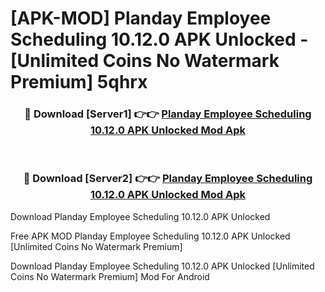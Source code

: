 # [APK-MOD] Planday Employee Scheduling 10.12.0 APK Unlocked - [Unlimited Coins No Watermark Premium] 5qhrx



<div align="center">
<h3>🔴 Download [Server1] 👉👉 <a href="https://momento.my/?title=Planday_Employee_Scheduling_10.12.0_APK_Unlocked">Planday Employee Scheduling 10.12.0 APK Unlocked Mod Apk</a></h3><br>

<h3>🔴 Download [Server2] 👉👉 <a href="https://momento.my/?title=Planday_Employee_Scheduling_10.12.0_APK_Unlocked">Planday Employee Scheduling 10.12.0 APK Unlocked Mod Apk</a></h3>
</div>



Download Planday Employee Scheduling 10.12.0 APK Unlocked 

Free APK MOD Planday Employee Scheduling 10.12.0 APK Unlocked [Unlimited Coins No Watermark Premium]

Download Planday Employee Scheduling 10.12.0 APK Unlocked [Unlimited Coins No Watermark Premium] Mod For Android
